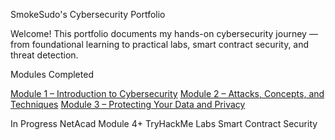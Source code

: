 SmokeSudo's Cybersecurity Portfolio

Welcome! This portfolio documents my hands-on cybersecurity journey — from foundational learning to practical labs, smart contract security, and threat detection.


Modules Completed

[Module 1 – Introduction to Cybersecurity](netacad-notes/module-1-introduction-to-cybersecurity.md)
[Module 2 – Attacks, Concepts, and Techniques](netacad-notes/module-2-attacks-concepts.md)
[Module 3 – Protecting Your Data and Privacy](netacad-notes/module-3-protecting-your-data.md)

In Progress
NetAcad Module 4+
TryHackMe Labs
Smart Contract Security

